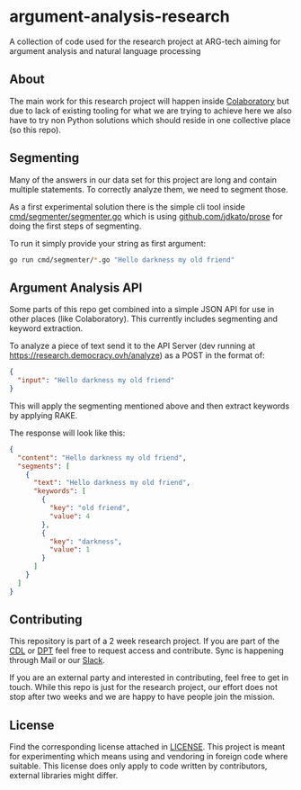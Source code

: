 # argument-analysis-research

A collection of code used for the research project at ARG-tech aiming for argument analysis and natural language processing

## About

The main work for this research project will happen inside [Colaboratory](https://colab.research.google.com/drive/1iGL_J01I-SAtw2HG8uoJMLgYhYqMzzAK) but due to lack of existing tooling for what we are trying to achieve here we also have to try non Python solutions which should reside in one collective place (so this repo).

## Segmenting

Many of the answers in our data set for this project are long and contain multiple statements. To correctly analyze them, we need to segment those.

As a first experimental solution there is the simple cli tool inside [cmd/segmenter/segmenter.go](cmd/segmenter/segmenter.go) which is using [github.com/jdkato/prose](https://github.com/jdkato/prose) for doing the first steps of segmenting.

To run it simply provide your string as first argument:

```bash
go run cmd/segmenter/*.go "Hello darkness my old friend"
```

## Argument Analysis API

Some parts of this repo get combined into a simple JSON API for use in other places (like Colaboratory).
This currently includes segmenting and keyword extraction.

To analyze a piece of text send it to the API Server (dev running at https://research.democracy.ovh/analyze) as a POST in the format of: 

```json
{
  "input": "Hello darkness my old friend"
}
```

This will apply the segmenting mentioned above and then extract keywords by applying RAKE.

The response will look like this:

```json
{
  "content": "Hello darkness my old friend",
  "segments": [
    {
      "text": "Hello darkness my old friend",
      "keywords": [
        {
          "key": "old friend",
          "value": 4
        },
        {
          "key": "darkness",
          "value": 1
        }
      ]
    }
  ]
}
```

## Contributing

This repository is part of a 2 week research project.
If you are part of the [CDL](https://canonicaldebatelab.com/) or [DPT](http://digitalpeacetalks.com/) feel free to request access and contribute.
Sync is happening through Mail or our [Slack](https://join.slack.com/t/canonicaldebatelab/shared_invite/enQtMzEzOTU3NzYyMDY3LTI4YzUxM2I0MjFjZDNlMzQxZDM4YTgwNDNlMTY3YWQwNjJhYjk0ODE1MGU5NzQ2MTAyNTFhZWRhMGNjMjAxNmE).

If you are an external party and interested in contributing, feel free to get in touch.
While this repo is just for the research project, our effort does not stop after two weeks and we are happy to have people join the mission.

## License

Find the corresponding license attached in [LICENSE](LICENSE).
This project is meant for experimenting which means using and vendoring in foreign code where suitable.
This license does only apply to code written by contributors, external libraries might differ.
